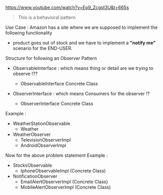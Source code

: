 https://www.youtube.com/watch?v=Ep9_Zcgst3U&t=665s

>This is a behavioral pattern

Use Case : Amazon has a site where we are supposed to implement the following functionality 

* product goes out of stock and we have to implement a **"notify me"** scenario for the END-USER.


Structure for following an Observer Pattern 

* ObservableInterface  : which means thing or detail are we trying to observe !??
	* ObservableInterface Concrete Class

* ObserverInterface : which means Consumers for the observer !?
	* ObserverInterface Concrete Class


Example : 
* WeatherStationObservable 
	* Weather
* WeatherObserver
	* TelevisionObserverImpl
	* AndroidObserverImpl

Now for the above problem statement 
Example : 
* StocksObservable 
	* IphoneObservableImpl (Concrete Class)
* NotificationObserver
	* EmailAlertObserverImpl (Concrete Class)
	* MobileAlertObserverImpl (Concrete Class)
